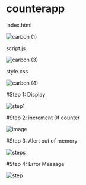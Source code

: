 # counterapp

index.html

![carbon (1)](https://github.com/Grishma09734/counterapp/assets/159860959/417a55ff-1024-463b-b422-8c227d1218db)

script.js

![carbon (3)](https://github.com/Grishma09734/counterapp/assets/159860959/ce18cd1d-e83d-4710-b5f8-c28beafd7321)


style.css

![carbon (4)](https://github.com/Grishma09734/counterapp/assets/159860959/2f9aa539-08c4-4a3e-8e00-0001e94230d2)


#Step 1: Display



![step1](https://github.com/Grishma09734/counterapp/assets/159860959/c0a92f8b-696c-4a05-a53d-4da1d5bbe3ae)


#Step 2: increment 0f counter 



![image](https://github.com/Grishma09734/counterapp/assets/159860959/51263aec-7610-40d6-85e8-e9f512effa3d)


#Step 3: Alert out of memory 


![steps](https://github.com/Grishma09734/counterapp/assets/159860959/44e78452-44d8-41d9-84d2-e35a37be71ce)


#Step 4: Error Message


![step](https://github.com/Grishma09734/counterapp/assets/159860959/6c3b46d6-d4f6-442b-bc76-f414df532522)








